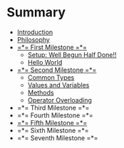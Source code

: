 # Summary

* [Introduction](README.md)
* [Philosophy](philosophy.md)
* [=\*= First Milestone =\*=](first-milestone.md)
  * [Setup: Well Begun Half Done!!](setup-well-begun-half-done.md)
  * [Hello World](hello-world.md)
* [=\*= Second Milestone =\*=](second-milestone.md)
  * [Common Types](common-types.md)
  * [Values and Variables](second-milestone/values-variables-and-methods.md)
  * [Methods](second-milestone/methods.md)
  * [Operator Overloading](second-milestone/operator-overloading.md)
* =\*= Third Milestone =\*=
* =\*= Fourth Milestone =\*=
* [=\*= Fifth Milestone =\*=](fifth-milestone.md)
* =\*= Sixth Milestone =\*=
* =\*= Seventh Milestone =\*=

